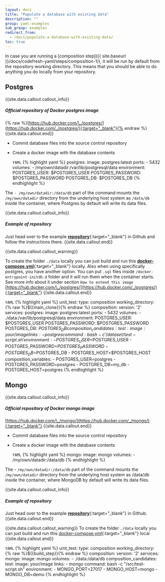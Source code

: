 ```yaml
---
layout: docs
title: "Populate a database with existing data"
description: ""
group: yaml-examples
sub_group: examples
redirect_from:
  - /docs/populate-a-database-with-existing-data/
toc: true
---
```

In case you are running a [composition step]({{ site.baseurl }}/docs/codefresh-yaml/steps/composition-1/), it will be run by default from the repository working directory. This means that you should be able to do anything you do locally from your repository.

## Postgres

{{site.data.callout.callout_info}}
##### Official repository of Docker postgres image

{% raw %}[https://hub.docker.com/\_/postgres/](https://hub.docker.com/_/postgres/){:target="_blank"}{% endraw %}
{{site.data.callout.end}}

- Сommit database files into the source control repository
- Сreate a docker image with the database contents

  `YAML`
{% highlight yaml %}
        postgres:
          image: postgres:latest
          ports:
            - 5432
          volumes:
            - /my/own/datadir:/var/lib/postgresql/data
          environment:
            POSTGRES_USER: $POSTGRES_USER
            POSTGRES_PASSWORD: $POSTGRES_PASSWORD
            POSTGRES_DB: $POSTGRES_DB
{% endhighlight %}

The `- /my/own/datadir:/data/db` part of the command mounts the `/my/own/datadir` directory from the underlying host system as `/data/db` inside the container, where Postgres by default will write its data files. 

{{site.data.callout.callout_info}}
##### Example of repository

Just head over to the example [**repository**](https://github.com/codefreshdemo/example_nodejs_postgres/tree/dataset){:target="_blank"} in Github and follow the instructions there. 
{{site.data.callout.end}}

{{site.data.callout.callout_warning}}

To create the folder `./data` locally you can just build and run this [**docker-compose.yml**](https://github.com/codefreshdemo/example_nodejs_postgres/blob/dataset/docker-compose-test.yml){:target="_blank"} locally.
Also when using specifically postgres, you have another option.
You can put `.sql` files inside `/docker-entrypoint-initdb.d` folder and it will run them when the container starts. See more info about it under section `How to extend this image` [https://hub.docker.com/\_/postgres/](https://hub.docker.com/_/postgres/){:target="_blank"}
{{site.data.callout.end}}

  `YAML`
{% highlight yaml %}
  unit_test:
    type: composition
    working_directory: {% raw %}${{main_clone}}{% endraw %}
    composition:
      version: '2'
      services:
        postgres:
          image: postgres:latest
          ports:
            - 5432
          volumes:
            - ./data:/var/lib/postgresql/data
          environment:
            POSTGRES_USER: $POSTGRES_USER
            POSTGRES_PASSWORD: $POSTGRES_PASSWORD
            POSTGRES_DB: $POSTGRES_DB
    composition_candidates:
      test:
        image: your/image
        links:
          - postgres
        command: bash -c '/dataset/test-script.sh'
        environment:
          - POSTGRES_USER=$POSTGRES_USER
          - POSTGRES_PASSWORD=$POSTGRES_PASSWORD
          - POSTGRES_DB=$POSTGRES_DB
          - POSTGRES_HOST=$POSTGRES_HOST
    composition_variables:
      - POSTGRES_USER=postgres
      - POSTGRES_PASSWORD=postgres
      - POSTGRES_DB=my_db
      - POSTGRES_HOST=postgres
{% endhighlight %}

## Mongo

{{site.data.callout.callout_info}}
##### Official repository of Docker mongo image

[https://hub.docker.com/\_/mongo/](https://hub.docker.com/_/mongo/){:target="_blank"}
{{site.data.callout.end}}

- Сommit database files into the source control repository
- Сreate a docker image with the database contents

  `YAML`
{% highlight yaml %}
        mongo:
          image: mongo
          volumes:
            - /my/own/datadir:/data/db
{% endhighlight %}

The - `/my/own/datadir:/data/db` part of the command mounts the `/my/own/datadir` directory from the underlying host system as /data/db inside the container, where MongoDB by default will write its data files.

{{site.data.callout.callout_info}}
##### Example of repository

Just head over to the example [**repository**](https://github.com/codefreshdemo/example_nodejs_mongo/tree/dataset){:target="_blank"} in Github. 
{{site.data.callout.end}}

{{site.data.callout.callout_warning}}
To create the folder `./data` locally you can just build and run this [docker-compose.yml](https://github.com/codefreshdemo/example_nodejs_mongo/blob/dataset/docker-compose.yml){:target="_blank"} local 
{{site.data.callout.end}}

  `YAML`
{% highlight yaml %}
 unit_test:
    type: composition
    working_directory: {% raw %}${{build_step}}{% endraw %}
    composition:
      version: '2'
      services:
        mongo:
          image: mongo
          volumes:
            - ./data:/data/db
    composition_candidates:
      test:
        image: your/image
        links:
          - mongo
        command: bash -c "/src/test-script.sh"
        environment:
          - MONGO_PORT=27017
          - MONGO_HOST=mongo
          - MONGO_DB=demo
{% endhighlight %}
